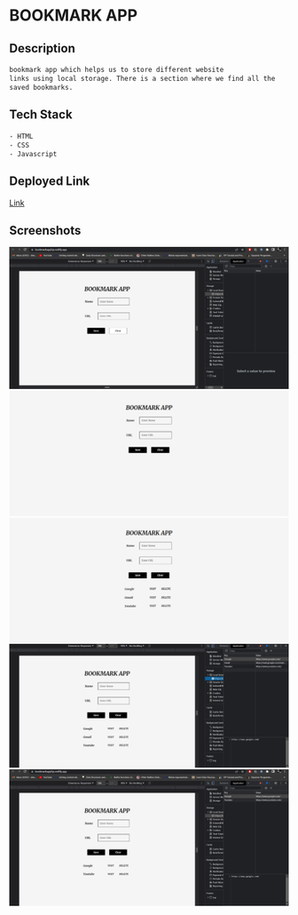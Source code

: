 # BOOKMARK APP

## Description

    bookmark app which helps us to store different website 
    links using local storage. There is a section where we find all the 
    saved bookmarks.

## Tech Stack

    - HTML
    - CSS
    - Javascript

## Deployed Link

[Link](https://bookmarkappfsjs.netlify.app/)

## Screenshots

![Img](./Images/screenshots(1).png)
![Img](./Images/screenshots(2).png)
![Img](./Images/screenshots(3).png)
![Img](./Images/screenshots(4).png)
![Img](./Images/screenshots(5).png)


